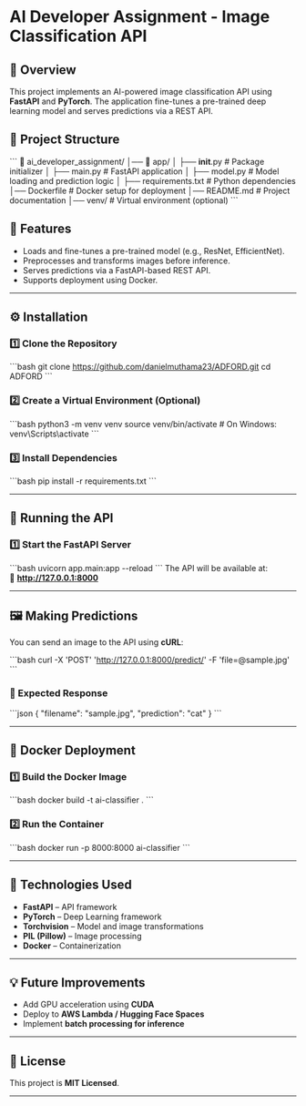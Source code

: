 # **AI Developer Assignment - Image Classification API**

## **📌 Overview**
This project implements an AI-powered image classification API using **FastAPI** and **PyTorch**. The application fine-tunes a pre-trained deep learning model and serves predictions via a REST API.

## **📂 Project Structure**
\`\`\`
📂 ai_developer_assignment/
│── 📂 app/
│   ├── __init__.py            # Package initializer
│   ├── main.py                # FastAPI application
│   ├── model.py               # Model loading and prediction logic
│   ├── requirements.txt       # Python dependencies
│── Dockerfile                 # Docker setup for deployment
│── README.md                  # Project documentation
│── venv/                      # Virtual environment (optional)
\`\`\`

## **🚀 Features**
- Loads and fine-tunes a pre-trained model (e.g., ResNet, EfficientNet).
- Preprocesses and transforms images before inference.
- Serves predictions via a FastAPI-based REST API.
- Supports deployment using Docker.

---

## **⚙️ Installation**
### **1️⃣ Clone the Repository**
\`\`\`bash
git clone https://github.com/danielmuthama23/ADFORD.git
cd ADFORD
\`\`\`

### **2️⃣ Create a Virtual Environment (Optional)**
\`\`\`bash
python3 -m venv venv
source venv/bin/activate  # On Windows: venv\Scripts\activate
\`\`\`

### **3️⃣ Install Dependencies**
\`\`\`bash
pip install -r requirements.txt
\`\`\`

---

## **🚀 Running the API**
### **1️⃣ Start the FastAPI Server**
\`\`\`bash
uvicorn app.main:app --reload
\`\`\`
The API will be available at:  
🔗 **http://127.0.0.1:8000**

---

## **🖼️ Making Predictions**
You can send an image to the API using **cURL**:

\`\`\`bash
curl -X 'POST' 'http://127.0.0.1:8000/predict/' -F 'file=@sample.jpg'
\`\`\`
### **📌 Expected Response**
\`\`\`json
{
  "filename": "sample.jpg",
  "prediction": "cat"
}
\`\`\`

---

## **🐳 Docker Deployment**
### **1️⃣ Build the Docker Image**
\`\`\`bash
docker build -t ai-classifier .
\`\`\`
### **2️⃣ Run the Container**
\`\`\`bash
docker run -p 8000:8000 ai-classifier
\`\`\`

---

## **📌 Technologies Used**
- **FastAPI** – API framework
- **PyTorch** – Deep Learning framework
- **Torchvision** – Model and image transformations
- **PIL (Pillow)** – Image processing
- **Docker** – Containerization

---

## **💡 Future Improvements**
- Add GPU acceleration using **CUDA**
- Deploy to **AWS Lambda / Hugging Face Spaces**
- Implement **batch processing for inference**

---

## **📄 License**
This project is **MIT Licensed**.

---


